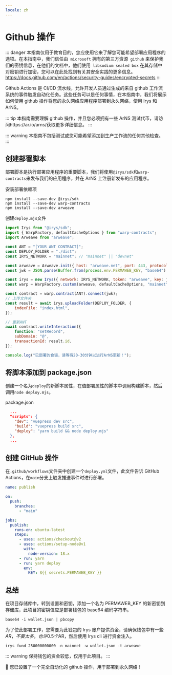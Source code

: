 ```yaml
---
locale: zh
---
```


# Github 操作

::: danger
本指南仅用于教育目的，您应使用它来了解您可能希望部署应用程序的选项。在本指南中，我们信任由` microsoft` 拥有的第三方资源` github` 来保护我们的密钥信息，在他们的文档中，他们使用` libsodium sealed box` 在其存储中对密钥进行加密，您可以在此处找到有关其安全实践的更多信息。https://docs.github.com/en/actions/security-guides/encrypted-secrets
:::

Github Actions 是 CI/CD 流水线，允许开发人员通过生成的来自 github 工作流系统的事件触发自动化任务。这些任务可以是任何事情，在本指南中，我们将展示如何使用 github 操作将您的永久网络应用程序部署到永久网络，使用 Irys 和 ArNS。

::: tip
本指南需要理解 github 操作，并且您必须拥有一些 ArNS 测试代币，请访问https://ar.io/arns/获取更多详细信息。
:::

::: warning
本指南不包括测试或您可能希望添加到生产工作流的任何其他检查。
:::

## 创建部署脚本

部署脚本是执行部署应用程序的重要脚本，我们将使用`@irys/sdk`和`warp-contracts`来发布我们的应用程序，并在 ArNS 上注册新发布的应用程序。

安装部署依赖项

```console
npm install --save-dev @irys/sdk
npm install --save-dev warp-contracts
npm install --save-dev arweave
```

创建`deploy.mjs`文件

```js
import Irys from "@irys/sdk";
import { WarpFactory, defaultCacheOptions } from "warp-contracts";
import Arweave from "arweave";

const ANT = "[YOUR ANT CONTRACT]";
const DEPLOY_FOLDER = "./dist";
const IRYS_NETWORK = "mainnet"; // "mainnet" || "devnet"

const arweave = Arweave.init({ host: "arweave.net", port: 443, protocol: "https" });
const jwk = JSON.parse(Buffer.from(process.env.PERMAWEB_KEY, "base64").toString("utf-8"));

const irys = new Irys({ network: IRYS_NETWORK, token: "arweave", key: jwk });
const warp = WarpFactory.custom(arweave, defaultCacheOptions, "mainnet").useArweaveGateway().build();

const contract = warp.contract(ANT).connect(jwk);
// 上传文件夹
const result = await irys.uploadFolder(DEPLOY_FOLDER, {
	indexFile: "index.html",
});

// 更新ANT
await contract.writeInteraction({
	function: "setRecord",
	subDomain: "@",
	transactionId: result.id,
});

console.log("已部署的食谱，请等待20-30分钟以进行ArNS更新！");
```

## 将脚本添加到 package.json

创建一个名为`deploy`的新脚本属性，在值部署属性的脚本中调用构建脚本，然后调用`node deploy.mjs`。

package.json

```json
  ...
  "scripts": {
    "dev": "vuepress dev src",
    "build": "vuepress build src",
    "deploy": "yarn build && node deploy.mjs"
  },
  ...
```

## 创建 GitHub 操作

在`.github/workflows`文件夹中创建一个`deploy.yml`文件，此文件告诉 GitHub Actions，在`main`分支上触发推送事件时进行部署。

```yml
name: publish

on:
  push:
    branches:
      - "main"

jobs:
  publish:
    runs-on: ubuntu-latest
    steps:
      - uses: actions/checkout@v2
      - uses: actions/setup-node@v1
        with:
          node-version: 18.x
      - run: yarn
      - run: yarn deploy
        env:
          KEY: ${{ secrets.PERMAWEB_KEY }}
```

## 总结

在项目存储库中，转到设置和密钥，添加一个名为 PERMAWEB_KEY 的新密钥到存储库，此项目的密钥值应是部署钱包的 base64 编码字符串。

```console
base64 -i wallet.json | pbcopy
```

为了使此部署工作，您需要为此钱包的 Irys 账户提供资金，请确保钱包中有一些$AR，不要太多，也许0.5个$AR，然后使用 Irys cli 进行资金注入。

```console
irys fund 250000000000 -n mainnet -w wallet.json -t arweave
```

::: warning
保持钱包的资金较低，仅用于此项目。
:::

:tada: 您已设置了一个完全自动化的 github 操作，用于部署到永久网络！
